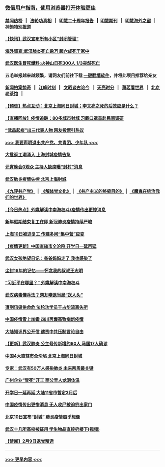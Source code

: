 ### [微信用户指南，使用浏览器打开体验更佳](https://github.com/gfw-breaker/banned-news1/blob/master/indexes/wechat-guide.md?t=0)
#### [禁闻热榜](热点新闻.md?t=0)  &nbsp;&nbsp;|&nbsp;&nbsp; [法轮功真相](https://github.com/gfw-breaker/truth/blob/master/README.md?t=0) &nbsp;&nbsp;|&nbsp;&nbsp; [明慧二十周年报告](https://github.com/gfw-breaker/mh-reports/blob/master/README.md?t=0) &nbsp;&nbsp;|&nbsp;&nbsp;[明慧期刊](https://github.com/gfw-breaker/mh-qikan) &nbsp;&nbsp;|&nbsp;&nbsp; [明慧海外之窗](https://github.com/gfw-breaker/mh-news/blob/master/README.md?t=0) &nbsp;&nbsp;|&nbsp;&nbsp; [神韵特别报道](https://github.com/gfw-breaker/mh-news/blob/master/shenyun.md?t=0)
#### [【快讯】武汉宣布所有小区“封闭管理”](../pages/prog204/a102774028.md?t=02110322) 
#### [海外调查:武汉肺炎死亡逾万 超六成死于家中](../pages/prog204/a102773973.md?t=02110322) 
#### [武汉医生冒死爆料:火神山日死300人 1/3突然死亡](../pages/prog204/a102773926.md?t=02110322) 
#### 五毛举报越来越频繁，请网友们前往下载 [一键翻墙软件](https://github.com/gfw-breaker/ssr-accounts)，并将此项目推荐给亲友
#### [新闻拍案惊奇](https://github.com/gfw-breaker/banned-news1/blob/master/pages/link4.md) &nbsp;&nbsp;|&nbsp;&nbsp; [江峰时刻](https://github.com/gfw-breaker/banned-news1/blob/master/pages/link4.md) &nbsp;&nbsp;|&nbsp;&nbsp; [文昭谈古论今](https://github.com/gfw-breaker/banned-news1/blob/master/pages/link4.md) &nbsp;&nbsp;|&nbsp;&nbsp; [天亮时分](https://github.com/gfw-breaker/banned-news1/blob/master/pages/link4.md) &nbsp;&nbsp;|&nbsp;&nbsp; [萧茗看世界](https://github.com/gfw-breaker/banned-news1/blob/master/pages/link4.md) &nbsp;&nbsp;|&nbsp;&nbsp; [北京老茶馆](https://github.com/gfw-breaker/banned-news1/blob/master/pages/link4.md) &nbsp;&nbsp;|&nbsp;&nbsp; 
#### [【预告】热点互动：北京上海同日封城；李文亮之死的后效应是什么？](../pages/prog204/a102773941.md?t=02110322) 
#### [【直播回放】疫情追踪：80多城市封城 习戴口罩首赴民间调研](../pages/prog204/a102773728.md?t=02110322) 
#### [“武昌起疫”出三代表人物 网友投票引热议](../pages/prog204/a102773881.md?t=02110322) 
#### [>>> 我要声明退出共产党、共青团、少年队 <<<](https://github.com/begood0513/goodnews/blob/master/quit/letter.md) 
#### [大批返工潮涌入 上海封城疫情告急](../pages/prog204/a102773822.md?t=02110322) 
#### [元宵晚会0观众 主持人缺席曝“封村”消息](../pages/prog204/a102773820.md?t=02110322) 
#### [武汉肺炎疫情失控 北京上海封城](../pages/prog204/a102773799.md?t=02110322) 
#### [《九评共产党》](https://github.com/begood0513/9ping.md/blob/master/README.md) &nbsp;|&nbsp; [《解体党文化》](../../../../jtdwh.md/blob/master/README.md)  &nbsp;|&nbsp; [《共产主义的终极目的》](../../../../gczydzjmd.md/blob/master/README.md) &nbsp;|&nbsp; [《魔鬼在统治我们的世界》](../../../../mgztzwmdsj.md/blob/master/README.md) 
#### [【今日热点】外媒解读中南海权斗/疫情传出更惨消息](../pages/prog204/a102773683.md?t=02110322) 
#### [新年假期结束复工在即 新冠肺炎疫情持续严峻](../pages/prog204/a102773326.md?t=02110322) 
#### [上海10日被迫复工 传建多间“集中营”应变](../pages/prog204/a102773727.md?t=02110322) 
#### [【疫情更新】中国直辖市全沦陷 开学日一延再延](../pages/prog204/a102757185.md?t=02110322) 
#### [武汉女孩绝望日记：爸爸妈妈走了 我也感染了](../pages/prog204/a102773680.md?t=02110322) 
#### [尘封16年的记忆——怀念我的叔叔王志明](../pages/prog204/a102773730.md?t=02110322) 
#### [“习近平在哪里？” 外媒解读中南海权斗](../pages/prog204/a102773659.md?t=02110322) 
#### [武汉病毒懂兵法？网友嘲讽当局“送人头”](../pages/prog204/a102773635.md?t=02110322) 
#### [遭刑讯逼供命危 法轮功学员于占华流离失所](../pages/prog204/a102773645.md?t=02110322) 
#### [中国疫情雪上加霜 四川再爆高致病新疫情](../pages/prog204/a102773618.md?t=02110322) 
#### [大陆知识界公开信 谴责中共压制言论自由](../pages/prog204/a102773521.md?t=02110322) 
#### [【更新】武汉肺炎 公主号传新增约60人 马国17人确诊](../pages/prog204/a102770740.md?t=02110322) 
#### [中国4大直辖市全沦陷 北京上海同日封城](../pages/prog204/a102773574.md?t=02110322) 
#### [专家：武汉有50万人感染肺炎 未来两周最关键](../pages/prog204/a102773537.md?t=02110322) 
#### [广州企业“冒死”开工 两公里人龙测体温](../pages/prog204/a102773527.md?t=02110322) 
#### [开学日一延再延 大陆11省市暂定3月后](../pages/prog204/a102773516.md?t=02110322) 
#### [中国疫情传出更惨消息 无人收尸被迫扔出家门](../pages/prog204/a102773504.md?t=02110322) 
#### [北京10日宣布“封城” 肺炎疫情超乎想像](../pages/prog204/a102773478.md?t=02110322) 
#### [武汉十几所高校被征用 学生物品直接扔楼下(视频)](../pages/prog204/a102773468.md?t=02110322) 
#### [【禁闻】2月9日退党精选](../pages/prog204/a102773439.md?t=02110322) 

----
#### [ >>> 更早内容 <<< ](../indexes/prog204-earlier.md)
